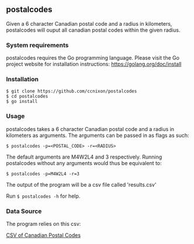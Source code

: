 ## postalcodes

Given a 6 character Canadian postal code and a radius in kilometers, postalcodes will ouput all canadian postal codes within the given radius.

### System requirements

postalcodes requires the Go programming language. Please visit the Go project website for installation instructions: https://golang.org/doc/install

### Installation

```
$ git clone https://github.com/ccnixon/postalcodes
$ cd postalcodes
$ go install
```

### Usage

postalcodes takes a 6 character Canadian postal code and a radius in kilometers as arguments. The arguments can be passed in as flags as such:

`$ postalcodes -p=<POSTAL_CODE> -r=<RADIUS>`

The default arguments are M4W2L4 and 3 respectively. Running postalcodes without any arguments would thus be equivalent to:

`$ postalcodes -p=M4W2L4 -r=3`

The output of the program will be a csv file called 'results.csv'

Run `$ postalcodes -h` for help.

### Data Source

The program relies on this csv:

[CSV of Canadian Postal Codes](https://fusiontables.google.com/DataSource?docid=1H_cl-oyeG4FDwqJUTeI_aGKmmkJdPDzRNccp96M&hl=en_US&pli=1)





